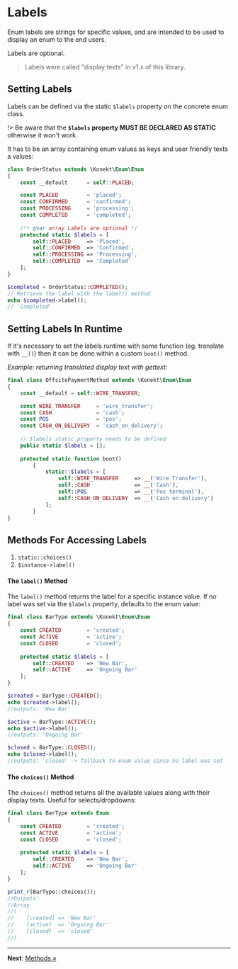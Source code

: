 # Labels

Enum labels are strings for specific values, and are intended to be used to display an enum to the end users.

Labels are optional.

> Labels were called "display texts" in v1.x of this library.

## Setting Labels

Labels can be defined via the static `$labels` property on the concrete enum class.

!> Be aware that the **`$labels` property MUST BE DECLARED AS STATIC** otherwise it won't work.

It has to be an array containing enum values as keys and user friendly texts a values:

```php
class OrderStatus extends \Konekt\Enum\Enum
{
    const __default      = self::PLACED;

    const PLACED         = 'placed';
    const CONFIRMED      = 'confirmed';
    const PROCESSING     = 'processing';
    const COMPLETED      = 'completed';
    
    /** @var array Labels are optional */
    protected static $labels = [
        self::PLACED     => 'Placed',
        self::CONFIRMED  => 'Confirmed',
        self::PROCESSING => 'Processing',
        self::COMPLETED  => 'Completed'    
    ];
}

$completed = OrderStatus::COMPLETED();
// Retrieve the label with the label() method
echo $completed->label();
// 'Completed'
```

## Setting Labels In Runtime

If it's necessary to set the labels runtime with some function (eg. translate with `__()`) then it can be done within a custom `boot()` method.

*Example: returning translated display text with gettext:*

```php
final class OffsitePaymentMethod extends \Konekt\Enum\Enum
{
    const __default = self::WIRE_TRANSFER;

    const WIRE_TRANSFER     = 'wire_transfer';
    const CASH              = 'cash';
    const POS               = 'pos';
    const CASH_ON_DELIVERY  = 'cash_on_delivery';
    
    // $labels static property needs to be defined
    public static $labels = [];
    
    protected static function boot()
        {
            static::$labels = [
                self::WIRE_TRANSFER     => __('Wire Transfer'),
                self::CASH              => __('Cash'),
                self::POS               => __('Pos terminal'),
                self::CASH_ON_DELIVERY  => __('Cash on delivery')
            ];
        }
}
```

## Methods For Accessing Labels

1. `static::choices()`
2. `$instance->label()`

#### The `label()` Method

The `label()` method returns the label for a specific instance value. If no label was set via the `$labels` property, defaults to the enum value:

```php
final class BarType extends \Konekt\Enum\Enum
{
    const CREATED        = 'created';
    const ACTIVE         = 'active';
    const CLOSED         = 'closed';
    
    protected static $labels = [
        self::CREATED    => 'New Bar',
        self::ACTIVE     => 'Ongoing Bar'  
    ];
}

$created = BarType::CREATED();
echo $created->label();
//outputs: 'New Bar'

$active = BarType::ACTIVE();
echo $active->label();
//outputs: 'Ongoing Bar'

$closed = BarType::CLOSED();
echo $closed->label();
//outputs: 'closed' -> fallback to enum value since no label was set
```

#### The `choices()` Method

The `choices()` method returns all the available values along with their display texts. Useful for selects/dropdowns:

```php
final class BarType extends Enum
{
    const CREATED        = 'created';
    const ACTIVE         = 'active';
    const CLOSED         = 'closed';
    
    protected static $labels = [
        self::CREATED    => 'New Bar',
        self::ACTIVE     => 'Ongoing Bar'  
    ];
}

print_r(BarType::choices());
//Outputs:
//Array
//(
//    [created] => 'New Bar'
//    [active]  => 'Ongoing Bar'
//    [closed]  => 'closed'
//)
```

---

**Next**: [Methods &raquo;](methods.md)